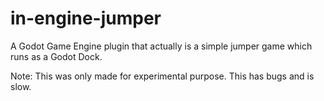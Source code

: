 # in-engine-jumper

A Godot Game Engine plugin that actually is a simple jumper game which runs as a Godot Dock.

Note: This was only made for experimental purpose. This has bugs and is slow.
